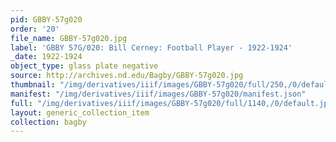 ```yaml
---
pid: GBBY-57g020
order: '20'
file_name: GBBY-57g020.jpg
label: 'GBBY 57G/020: Bill Cerney: Football Player - 1922-1924'
_date: 1922-1924
object_type: glass plate negative
source: http://archives.nd.edu/Bagby/GBBY-57g020.jpg
thumbnail: "/img/derivatives/iiif/images/GBBY-57g020/full/250,/0/default.jpg"
manifest: "/img/derivatives/iiif/images/GBBY-57g020/manifest.json"
full: "/img/derivatives/iiif/images/GBBY-57g020/full/1140,/0/default.jpg"
layout: generic_collection_item
collection: bagby
---
```


